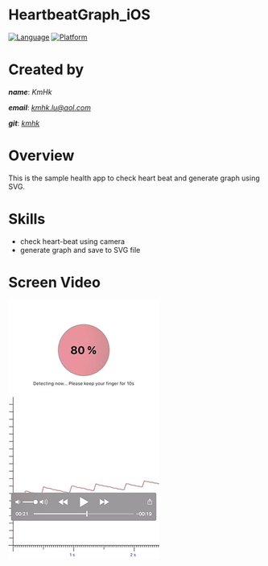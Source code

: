 # HeartbeatGraph_iOS

[![Language](https://img.shields.io/badge/language-Swift-orange.svg?style=flat)]()
[![Platform](https://img.shields.io/badge/platform-iOS-lightgrey.svg?style=flat)]()


# Created by

**_name_**:		_KmHk_

**_email_**:	[_kmhk.lu@aol.com_](mailto:kmhk.lu@aol.com)

**_git_**:		[_kmhk_](https://github.com/kmhk)


# Overview

This is the sample health app to check heart beat and generate graph using SVG.


# Skills

  - check heart-beat using camera
  - generate graph and save to SVG file


# Screen Video

[![video](video_thumb.jpg)](https://www.dropbox.com/s/y6iafj9nfb5o2m5/HeartBeat_Graph.mov?dl=0)
